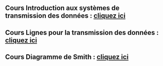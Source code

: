 ## Cours Introduction aux systèmes de transmission des données : <a href="https://afarciniegasm.github.io/Enseignement/Electronique/SE4/00_Cours_Intro_SE4.pdf" target="_blank">cliquez ici</a>  <br>

## Cours Lignes pour la transmission des données : <a href="https://afarciniegasm.github.io/Enseignement/Electronique/SE4/01_Cours_Lignes.pdf" target="_blank">cliquez ici</a>  <br>

## Cours Diagramme de Smith : <a href="https://afarciniegasm.github.io/Enseignement/Electronique/SE4/02_Cours_DiagrammeSmith.pdf" target="_blank">cliquez ici</a>  <br>
